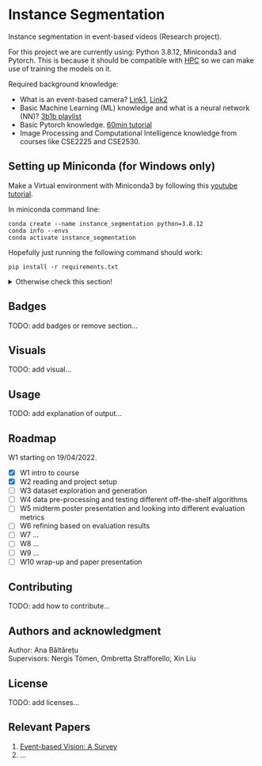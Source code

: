 # Instance Segmentation

Instance segmentation in event-based videos (Research project).

For this project we are currently using: Python 3.8.12, Miniconda3 and Pytorch. This is because it should be compatible with [HPC](https://gitlab.tudelft.nl/pattern-recognition-and-bioinformatics/wiki/-/wikis/HPC-quickstart-guide) so we can make use of training the models on it.

Required background knowledge:
- What is an event-based camera? [Link1](https://www.youtube.com/watch?v=MjX3z-6n3iA), [Link2](https://www.youtube.com/watch?v=6xOmo7Ikwzk&ab_channel=Sony)
- Basic Machine Learning (ML) knowledge and what is a neural network (NN)? [3b1b playlist](https://www.youtube.com/playlist?list=PLZHQObOWTQDNU6R1_67000Dx_ZCJB-3pi)
- Basic Pytorch knowledge. [60min tutorial](https://pytorch.org/tutorials/beginner/deep_learning_60min_blitz.html)
- Image Processing and Computational Intelligence knowledge from courses like CSE2225 and CSE2530.

## Setting up Miniconda (for Windows only)

Make a Virtual environment with Miniconda3 by following this [youtube tutorial](https://www.youtube.com/watch?v=1gtHso20YMQ&ab_channel=CharlBotha).

In miniconda command line:
```
conda create --name instance_segmentation python=3.8.12  
conda info --envs  
conda activate instance_segmentation  
```

Hopefully just running the following command should work:
```
pip install -r requirements.txt
```

<details>
  <summary>Otherwise check this section!</summary>
  


For Pytorch
```
conda install astunparse numpy ninja pyyaml mkl mkl-include setuptools cmake cffi typing_extensions future six requests dataclasses
conda install -c conda-forge libuv=1.39
pip3 install torch==1.8.1+cpu torchvision==0.9.1+cpu torchaudio===0.8.1 -f https://download.pytorch.org/whl/torch_stable.html
```


Data visualization:  
```
pip install tonic
pip install matplotlib
```

[comment]: <> (pip freeze > requirements.txt)
</details>





## Badges
TODO: add badges or remove section...

[comment]: <> (On some READMEs, you may see small images that convey metadata, such as whether or not all the tests are passing for the project. You can use Shields to add some to your README. Many services also have instructions for adding a badge.)

## Visuals
TODO: add visual...

[comment]: <> (Depending on what you are making, it can be a good idea to include screenshots or even a video &#40;you'll frequently see GIFs rather than actual videos&#41;. Tools like ttygif can help, but check out Asciinema for a more sophisticated method.)

## Usage
TODO: add explanation of output...

[comment]: <> (Use examples liberally, and show the expected output if you can. It's helpful to have inline the smallest example of usage that you can demonstrate, while providing links to more sophisticated examples if they are too long to reasonably include in the README.)

[comment]: <> (## Support)

[comment]: <> (Tell people where they can go to for help. It can be any combination of an issue tracker, a chat room, an email address, etc.)

## Roadmap
W1 starting on 19/04/2022.
- [x] W1 intro to course
- [x] W2 reading and project setup
- [ ] W3 dataset exploration and generation
- [ ] W4 data pre-processing and testing different off-the-shelf algorithms
- [ ] W5 midterm poster presentation and looking into different evaluation metrics
- [ ] W6 refining based on evaluation results
- [ ] W7 ...
- [ ] W8 ...
- [ ] W9 ...
- [ ] W10 wrap-up and paper presentation

## Contributing
TODO: add how to contribute...

[comment]: <> (State if you are open to contributions and what your requirements are for accepting them.)

[comment]: <> (For people who want to make changes to your project, it's helpful to have some documentation on how to get started. Perhaps there is a script that they should run or some environment variables that they need to set. Make these steps explicit. These instructions could also be useful to your future self.)

[comment]: <> (You can also document commands to lint the code or run tests. These steps help to ensure high code quality and reduce the likelihood that the changes inadvertently break something. Having instructions for running tests is especially helpful if it requires external setup, such as starting a Selenium server for testing in a browser.)

## Authors and acknowledgment
Author: Ana Băltărețu  
Supervisors: Nergis Tömen, Ombretta Strafforello, Xin Liu

## License
TODO: add licenses...

[comment]: <> (For open source projects, say how it is licensed.)

## Relevant Papers
1. [Event-based Vision: A Survey](https://arxiv.org/pdf/1904.08405.pdf)
2. ...